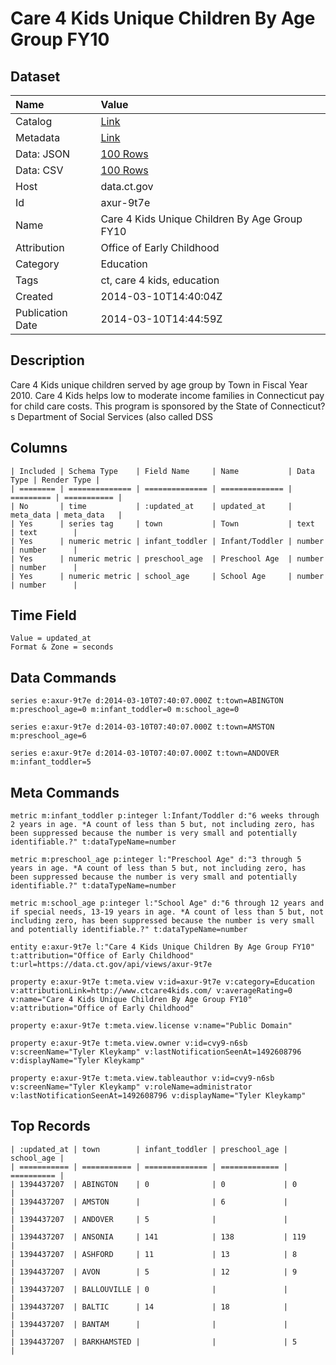 # Care 4 Kids Unique Children By Age Group FY10

## Dataset

| Name | Value |
| :--- | :---- |
| Catalog | [Link](https://catalog.data.gov/dataset/care-4-kids-unique-children-by-age-group-fy10) |
| Metadata | [Link](https://data.ct.gov/api/views/axur-9t7e) |
| Data: JSON | [100 Rows](https://data.ct.gov/api/views/axur-9t7e/rows.json?max_rows=100) |
| Data: CSV | [100 Rows](https://data.ct.gov/api/views/axur-9t7e/rows.csv?max_rows=100) |
| Host | data.ct.gov |
| Id | axur-9t7e |
| Name | Care 4 Kids Unique Children By Age Group FY10 |
| Attribution | Office of Early Childhood |
| Category | Education |
| Tags | ct, care 4 kids, education |
| Created | 2014-03-10T14:40:04Z |
| Publication Date | 2014-03-10T14:44:59Z |

## Description

Care 4 Kids unique children served by age group by Town in Fiscal Year 2010. Care 4 Kids helps low to moderate income families in Connecticut pay for child care costs. This program is sponsored by the State of Connecticut?s Department of Social Services (also called DSS

## Columns

```ls
| Included | Schema Type    | Field Name     | Name           | Data Type | Render Type |
| ======== | ============== | ============== | ============== | ========= | =========== |
| No       | time           | :updated_at    | updated_at     | meta_data | meta_data   |
| Yes      | series tag     | town           | Town           | text      | text        |
| Yes      | numeric metric | infant_toddler | Infant/Toddler | number    | number      |
| Yes      | numeric metric | preschool_age  | Preschool Age  | number    | number      |
| Yes      | numeric metric | school_age     | School Age     | number    | number      |
```

## Time Field

```ls
Value = updated_at
Format & Zone = seconds
```

## Data Commands

```ls
series e:axur-9t7e d:2014-03-10T07:40:07.000Z t:town=ABINGTON m:preschool_age=0 m:infant_toddler=0 m:school_age=0

series e:axur-9t7e d:2014-03-10T07:40:07.000Z t:town=AMSTON m:preschool_age=6

series e:axur-9t7e d:2014-03-10T07:40:07.000Z t:town=ANDOVER m:infant_toddler=5
```

## Meta Commands

```ls
metric m:infant_toddler p:integer l:Infant/Toddler d:"6 weeks through 2 years in age. *A count of less than 5 but, not including zero, has been suppressed because the number is very small and potentially identifiable.?" t:dataTypeName=number

metric m:preschool_age p:integer l:"Preschool Age" d:"3 through 5 years in age. *A count of less than 5 but, not including zero, has been suppressed because the number is very small and potentially identifiable.?" t:dataTypeName=number

metric m:school_age p:integer l:"School Age" d:"6 through 12 years and if special needs, 13-19 years in age. *A count of less than 5 but, not including zero, has been suppressed because the number is very small and potentially identifiable.?" t:dataTypeName=number

entity e:axur-9t7e l:"Care 4 Kids Unique Children By Age Group FY10" t:attribution="Office of Early Childhood" t:url=https://data.ct.gov/api/views/axur-9t7e

property e:axur-9t7e t:meta.view v:id=axur-9t7e v:category=Education v:attributionLink=http://www.ctcare4kids.com/ v:averageRating=0 v:name="Care 4 Kids Unique Children By Age Group FY10" v:attribution="Office of Early Childhood"

property e:axur-9t7e t:meta.view.license v:name="Public Domain"

property e:axur-9t7e t:meta.view.owner v:id=cvy9-n6sb v:screenName="Tyler Kleykamp" v:lastNotificationSeenAt=1492608796 v:displayName="Tyler Kleykamp"

property e:axur-9t7e t:meta.view.tableauthor v:id=cvy9-n6sb v:screenName="Tyler Kleykamp" v:roleName=administrator v:lastNotificationSeenAt=1492608796 v:displayName="Tyler Kleykamp"
```

## Top Records

```ls
| :updated_at | town        | infant_toddler | preschool_age | school_age | 
| =========== | =========== | ============== | ============= | ========== | 
| 1394437207  | ABINGTON    | 0              | 0             | 0          | 
| 1394437207  | AMSTON      |                | 6             |            | 
| 1394437207  | ANDOVER     | 5              |               |            | 
| 1394437207  | ANSONIA     | 141            | 138           | 119        | 
| 1394437207  | ASHFORD     | 11             | 13            | 8          | 
| 1394437207  | AVON        | 5              | 12            | 9          | 
| 1394437207  | BALLOUVILLE | 0              |               |            | 
| 1394437207  | BALTIC      | 14             | 18            |            | 
| 1394437207  | BANTAM      |                |               |            | 
| 1394437207  | BARKHAMSTED |                |               | 5          | 
```